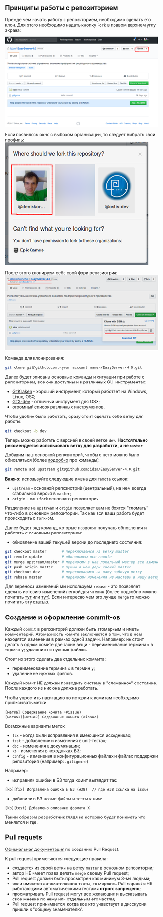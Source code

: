 ## Принципы работы с репозиторием

Прежде чем начать работу с репозиторием, необходимо сделать его клон. Для этого необходимо надать кнопку `Fork` в правом верхнем углу экрана:

![Repository fork](images/fork.png)

Если появилось окно с выбором организации, то следует выбрать свой профиль:
![Repository fork](images/fork-2.png)

После этого клонируем себе свой форк репозиотрия:
![Clone repository](images/clone.png)

Команда для клонирования:
```sh
git clone git@github.com:<your account name>/EasyServer-4.0.git
```

Далее будет описаны основные команды и ситуации при работе с репозиторием, все они доступны и в различных GUI инструментах:
- [GitKraken](https://www.gitkraken.com/) - хороший инструмент, который работает на Windows, Linux, OSX;
- [GitX-dev](https://rowanj.github.io/gitx/) - отличный инструмент для OSX;
- огромный [список](https://git.wiki.kernel.org/index.php/Interfaces,_frontends,_and_tools#Graphical_Interfaces) различных инструментов.

Чтобы удобно было работать, сразу стоит сделать себе ветку для работы:
```sh
git checkout -b dev
```
Теперь можно работать с версией в своей ветке `dev`. **Настоятельно рекомендуется использовать ветку для разработки, а не `master`**

Добавим наш основной репозиторий, чтобы с него можно было обновляться (более [подробно](https://git-scm.com/book/ru/v1/%D0%9E%D1%81%D0%BD%D0%BE%D0%B2%D1%8B-Git-%D0%A0%D0%B0%D0%B1%D0%BE%D1%82%D0%B0-%D1%81-%D1%83%D0%B4%D0%B0%D0%BB%D1%91%D0%BD%D0%BD%D1%8B%D0%BC%D0%B8-%D1%80%D0%B5%D0%BF%D0%BE%D0%B7%D0%B8%D1%82%D0%BE%D1%80%D0%B8%D1%8F%D0%BC%D0%B8) про команды):
```sh
git remote add upstream git@github.com:idzm/EasyServer-4.0.git
```

**Важно:** используйте следующие имена для `remote` ссылок:
- `upstream` - основной репозиотрий (центральный), на нем всегда стабильная версия в `master`;
- `origin` - ваш `fork` основного репозитория.

Разделение на `upstream` и `origin` позволяет вам не боятся "сломать" что-либо в основном репозитории. Так как вся ваша работа будет происходить с `fork`-ом.

Далее будет ряд команд, которые позволят получать обновления и работать с основным репозиторием:
- обновление вашей текущей версии до последнего состояния:
```sh
git checkout master       # переключаемся на ветку master
git remote update         # обвновляем все remote
git merge upstream/master # переносим в наш локальный мастер все изменения
git push origin master    # пушим в наш форк свежий master
git checkout dev          # переключаемся на нашу рабочую ветку
git rebase master         # переносим изменения из мастера в нашу ветку
```
Для переноса изменений мы используем `rebase` - это позволяет сделать историю изменений легкой для чтения (более подробно можно почитать [тут](https://git-scm.com/book/ru/v1/%D0%92%D0%B5%D1%82%D0%B2%D0%BB%D0%B5%D0%BD%D0%B8%D0%B5-%D0%B2-Git-%D0%9F%D0%B5%D1%80%D0%B5%D0%BC%D0%B5%D1%89%D0%B5%D0%BD%D0%B8%D0%B5) или [тут](https://habrahabr.ru/post/161009/)). Если интересно чем это лучше `merge` то можно почитать эту [статью](https://www.atlassian.com/git/tutorials/merging-vs-rebasing).

## Создание и оформление commit-ов

Каждый `commit` в репозиторий должен быть атомарным и иметь комментарий. Атомарность комита заключается в том, что в нем находятся изменения в рамках одной задачи. Например: не стоит делать в одном комите две такие вещи - переименование термина `x` в термин `y`; удаление не нужных файлов.

Стоит из этого сделать два отдельных коммита:
- переименование термина `x` в термин `y`;
- удаление не нужных файлов.

Каждый комит НЕ должен приводить систему в "сломанное" состояние. После каждого из них она должна работать.

Чтобы упростить навигацию по истории к комитам необходимо приписывать метки 
```
[метка] Содержвание комита (#issue)
[метка1][метка2] Содержание комита (#issue)
```

Возможные варианты меток:
- `fix` - когда были исправления в имеющихся исходниках;
- `test` - добавление и изменения в unit-тестах;
- `doc` - изменения в докуменации;
- `kb` - изменения в исходниках БЗ;
- `config` - изменения в конфигурационных файлах и файлах поддержки репозитория (например: `.gitignore`)

Например:
- исправили ошибки в БЗ тогда комит выглядит так: 
```
[kb][fix] Исправлена ошибка в БЗ (#38)  // где #38 ссылка на issue
```
- добавили в БЗ новые файлы и тесты к ним:
```
[kb][test] Добавлено описание формата X
```

Таким образом разработчик глядя на историю будет понимать что меняется и где.

## Pull requets

[Официальная документация](https://help.github.com/articles/creating-a-pull-request/) по созданию Pull Request. 

К pull request применяются следующие правила:
- создается из своей ветки на ветку `master` в основном репозитории;
- автор НЕ имеет права делать `merge` своему Pull request;
- Pull request должен быть просмотрен как минимум 3-мя людьми;
- если имеются автоматические тесты, то мержить Pull request с НЕ работающими автоматическими тестами **строго запрещено**;
- просматривать Pull request могут все желающие и высказывать свое мнение по нему или отдельным его частям;
- Pull request принимается, когда все кто учавствует в дисскусии пришли к "общему знаменателю".